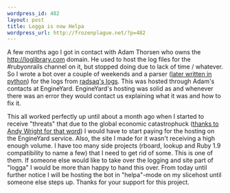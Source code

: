 ```yaml
--- 
wordpress_id: 482
layout: post
title: Logga is now Helpa
wordpress_url: http://frozenplague.net/?p=482
---
```

A few months ago I got in contact with Adam Thorsen who owns the http://loglibrary.com domain. He used to host the log files for the #rubyonrails channel on it, but stopped doing due to lack of time / whatever. So I wrote a bot over a couple of weekends and a parser (<a href="http://github.com/radar/logga-parser">later written in python</a>) for the logs from <a href='http://thesaq.com/rubyonrails'>radsaq's logs</a>. This was hosted through Adam's contacts at EngineYard. EngineYard's hosting was solid as and whenever there was an error they would contact us explaining what it was and how to fix it.

This all worked perfectly up until about a month ago when I started to receive "threats" that due to the global economic catastrophuck (<a href='http://elevensoft.com'>thanks to Andy Wright for that word</a>) I would have to start paying for the hosting on the EngineYard service. Also, the site I made for it wasn't receiving a high enough volume. I have too many side projects (rboard, lookup and Ruby 1.9 compatibility to name a few) that I need to get rid of some. This is one of them. If someone else would like to take over the logging and site part of "logga" I would be more than happy to hand this over. From today until further notice I will be hosting the bot in "helpa"-mode on my slicehost until someone else steps up. Thanks for your support for this project.
